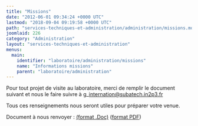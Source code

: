 ```yaml
---
title: "Missions"
date: "2012-06-01 09:34:24 +0000 UTC"
lastmod: "2018-09-04 09:19:58 +0000 UTC"
path: "services-techniques-et-administration/administration/missions.md"
joomlaid: 226
category: "Administration"
layout: "services-techniques-et-administration"
menus:
  main:
    identifier: "laboratoire/administration/missions"
    name: "Informations missions"
    parent: "laboratoire/administration"
---
```

Pour tout projet de visite au laboratoire, merci de remplir le document suivant et nous le faire suivre à g\_internation@subatech.in2p3.fr

Tous ces renseignements nous seront utiles pour préparer votre venue.

Document à nous renvoyer : [(format .Doc)](images/Administration/Fiche_de_renseignements_2018.docx.doc) ([format PDF](images/Administration/Fiche_de_renseignements_2018.pdf))
